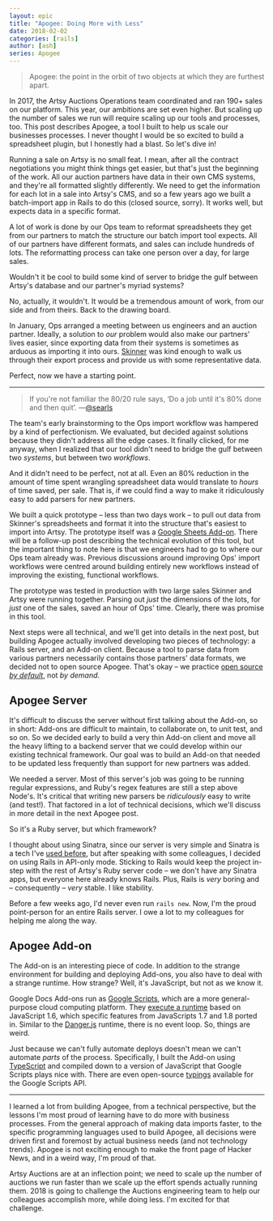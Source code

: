 ```yaml
---
layout: epic
title: "Apogee: Doing More with Less"
date: 2018-02-02
categories: [rails]
author: [ash]
series: Apogee
---
```


> Apogee: the point in the orbit of two objects at which they are furthest apart.

In 2017, the Artsy Auctions Operations team coordinated and ran 190+ sales on our platform. This year, our ambitions are set even higher. But scaling up the number of sales we run will require scaling up our tools and processes, too. This post describes Apogee, a tool I built to help us scale our businesses processes. I never thought I would be so excited to build a spreadsheet plugin, but I honestly had a blast. So let's dive in!

<!-- more -->

Running a sale on Artsy is no small feat. I mean, after all the contract negotiations you might think things get easier, but that's just the beginning of the work. All our auction partners have data in their own CMS systems, and they're all formatted slightly differently. We need to get the information for each lot in a sale into Artsy's CMS, and so a few years ago we built a batch-import app in Rails to do this (closed source, sorry). It works well, but expects data in a specific format.

A lot of work is done by our Ops team to reformat spreadsheets they get from our partners to match the structure our batch import tool expects. All of our partners have different formats, and sales can include hundreds of lots. The reformatting process can take one person over a day, for large sales.

Wouldn't it be cool to build some kind of server to bridge the gulf between Artsy's database and our partner's myriad systems?

No, actually, it wouldn't. It would be a tremendous amount of work, from our side and from theirs. Back to the drawing board.

In January, Ops arranged a meeting between us engineers and an auction partner. Ideally, a solution to _our_ problem would also make our partners' lives easier, since exporting data from their systems is sometimes as arduous as importing it into ours. [Skinner][] was kind enough to walk us through their export process and provide us with some representative data.

Perfect, now we have a starting point.

---

> If you're not familiar the 80/20 rule says, ‘Do a job until it's 80% done and then quit’.
> —[@searls][searls]

The team's early brainstorming to the Ops import workflow was hampered by a kind of perfectionism. We evaluated, but decided against solutions because they didn't address all the edge cases. It finally clicked, for me anyway, when I realized that our tool didn't need to bridge the gulf between two _systems_, but between two _workflows_.

And it didn't need to be perfect, not at all. Even an 80% reduction in the amount of time spent wrangling spreadsheet data would translate to _hours_ of time saved, per sale. That is, if we could find a way to make it ridiculously easy to add parsers for new partners.

We built a quick prototype – less than two days work – to pull out data from Skinner's spreadsheets and format it into the structure that's easiest to import into Artsy. The prototype itself was a [Google Sheets Add-on][add-on]. There will be a follow-up post describing the technical evolution of this tool, but the important thing to note here is that we engineers had to go to where our Ops team already was. Previous discussions around improving Ops' import workflows were centred around building entirely new workflows instead of improving the existing, functional workflows.

The prototype was tested in production with two large sales Skinner and Artsy were running together. Parsing out _just_ the dimensions of the lots, for _just_ one of the sales, saved an hour of Ops' time. Clearly, there was promise in this tool.

Next steps were all technical, and we'll get into details in the next post, but building Apogee actually involved developing two pieces of technology: a Rails server, and an Add-on client. Because a tool to parse data from various partners necessarily contains those partners' data formats, we decided not to open source Apogee. That's okay – we practice [open source _by default_][ossbd], not _by demand_.

## Apogee Server

It's difficult to discuss the server without first talking about the Add-on, so in short: Add-ons are difficult to maintain, to collaborate on, to unit test, and so on. So we decided early to build a very thin Add-on client and move all the heavy lifting to a backend server that we could develop within our existing technical framework. Our goal was to build an Add-on that needed to be updated less frequently than support for new partners was added.

We needed a server. Most of this server's job was going to be running regular expressions, and Ruby's regex features are still a step above Node's. It's critical that writing new parsers be _ridiculously_ easy to write (and test!). That factored in a lot of technical decisions, which we'll discuss in more detail in the next Apogee post.

So it's a Ruby server, but which framework?

I thought about using Sinatra, since our server is very simple and Sinatra is a tech I've [used before][aeryn], but after speaking with some colleagues, I decided on using Rails in API-only mode. Sticking to Rails would keep the project in-step with the rest of Artsy's Ruby server code – we don't have any Sinatra apps, but everyone here already knows Rails. Plus, Rails is _very_ boring and – consequently – _very_ stable. I like stability.

Before a few weeks ago, I'd never even run `rails new`. Now, I'm the proud point-person for an entire Rails server. I owe a lot to my colleagues for helping me along the way.

## Apogee Add-on

The Add-on is an interesting piece of code. In addition to the strange environment for building and deploying Add-ons, you also have to deal with a strange runtime. How strange? Well, it's JavaScript, but not as we know it.

Google Docs Add-ons run as [Google Scripts][], which are a more general-purpose cloud computing platform. They [execute a runtime][runtime] based on JavaScript 1.6, which specific features from JavaScripts 1.7 and 1.8 ported in. Similar to the [Danger.js][] runtime, there is no event loop. So, things are weird.

Just because we can't fully automate deploys doesn't mean we can't automate _parts_ of the process. Specifically, I built the Add-on using [TypeScript][] and compiled down to a version of JavaScript that Google Scripts plays nice with. There are even open-source [typings][] available for the Google Scripts API.

---

I learned a lot from building Apogee, from a technical perspective, but the lessons I'm most proud of learning have to do more with business processes. From the general approach of making data imports faster, to the specific programming languages used to build Apogee, all decisions were driven first and foremost by actual business needs (and not technology trends). Apogee is not exciting enough to make the front page of Hacker News, and in a weird way, I'm proud of that.

Artsy Auctions are at an inflection point; we need to scale up the number of auctions we run faster than we scale up the effort spends actually running them. 2018 is going to challenge the Auctions engineering team to help our colleagues accomplish more, while doing less. I'm excited for that challenge.

[Skinner]: https://www.skinnerinc.com
[add-on]: https://developers.google.com/apps-script/add-ons/
[aeryn]: https://github.com/Moya/Aeryn
[Google Scripts]: https://script.google.com
[runtime]: https://developers.google.com/apps-script/guides/services/#basic_javascript_features
[Danger.js]: http://danger.systems/js/
[TypeScript]: https://www.typescriptlang.org
[typings]: https://www.npmjs.com/package/@types/google-apps-script
[searls]: https://www.youtube.com/watch?v=MSgR-hJjdTo#t=2m36s
[ossbd]: https://ashfurrow.com/blog/open-source-ideology/
